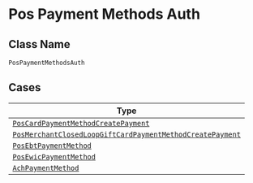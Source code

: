 
# Pos Payment Methods Auth

## Class Name

`PosPaymentMethodsAuth`

## Cases

| Type |
|  --- |
| [`PosCardPaymentMethodCreatePayment`](../../../doc/models/pos-card-payment-method-create-payment.md) |
| [`PosMerchantClosedLoopGiftCardPaymentMethodCreatePayment`](../../../doc/models/pos-merchant-closed-loop-gift-card-payment-method-create-payment.md) |
| [`PosEbtPaymentMethod`](../../../doc/models/pos-ebt-payment-method.md) |
| [`PosEwicPaymentMethod`](../../../doc/models/pos-ewic-payment-method.md) |
| [`AchPaymentMethod`](../../../doc/models/ach-payment-method.md) |


